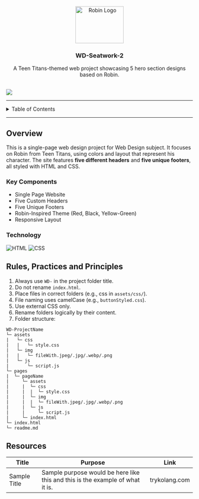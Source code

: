 
<a name="readme-top"></a>

<br/>
<div align="center">
  <img src="./assets/img/Robin-removebg-preview.png" alt="Robin Logo" width="130" height="100">
  <h3 align="center">WD-Seatwork-2</h3>
</div>

<div align="center">
  A Teen Titans-themed web project showcasing 5 hero section designs based on Robin.
</div>

<br/>

![](https://visit-counter.vercel.app/counter.png?page=GhostdogXx/WD-Seatwork-1)

---

<details>
  <summary>Table of Contents</summary>
  <ol>
    <li>
      <a href="#overview">Overview</a>
      <ol>
        <li><a href="#key-components">Key Components</a></li>
        <li><a href="#technology">Technology</a></li>
      </ol>
    </li>
    <li><a href="#rules-practices-and-principles">Rules, Practices and Principles</a></li>
    <li><a href="#resources">Resources</a></li>
  </ol>
</details>

---

## Overview

This is a single-page web design project for Web Design subject. It focuses on Robin from Teen Titans, using colors and layout that represent his character. The site features **five different headers** and **five unique footers**, all styled with HTML and CSS.

### Key Components
- Single Page Website
- Five Custom Headers
- Five Unique Footers
- Robin-Inspired Theme (Red, Black, Yellow-Green)
- Responsive Layout

### Technology
![HTML](https://img.shields.io/badge/HTML-E34F26?style=for-the-badge&logo=html5&logoColor=white)
![CSS](https://img.shields.io/badge/CSS-1572B6?style=for-the-badge&logo=css3&logoColor=white)

## Rules, Practices and Principles
1. Always use `WD-` in the project folder title.
2. Do not rename `index.html`.
3. Place files in correct folders (e.g., css in `assets/css/`).
4. File naming uses camelCase (e.g., `buttonStyled.css`).
5. Use external CSS only.
6. Rename folders logically by their content.
7. Folder structure:


```
WD-ProjectName
└─ assets
|   └─ css
|   |   └─ style.css
|   └─ img
|   |   └─ fileWith.jpeg/.jpg/.webp/.png
|   └─ js
|       └─ script.js
└─ pages
|  └─ pageName
|     └─ assets
|     |  └─ css
|     |  |  └─ style.css
|     |  └─ img
|     |  |  └─ fileWith.jpeg/.jpg/.webp/.png
|     |  └─ js
|     |     └─ script.js
|     └─ index.html
└─ index.html
└─ readme.md
```

## Resources

<!-- TODO: Add References -->
| Title | Purpose | Link |
|-|-|-|
| Sample Title | Sample purpose would be here like this and this is the example of what it is. | trykolang.com |
